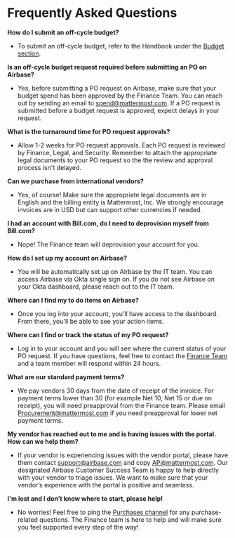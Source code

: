 # Frequently Asked Questions

**How do I submit an off-cycle budget?**

* To submit an off-cycle budget, refer to the Handbook under the [Budget section](https://handbook.mattermost.com/operations/finance/spending-company-money/budget).

**Is an off-cycle budget request required before submitting an PO on Airbase?**

* Yes, before submitting a PO request on Airbase, make sure that your budget spend has been approved by the Finance Team. You can reach out by sending an email to spend@mattermost.com. If a PO request is submitted before a budget request is approved, expect delays in your request.

**What is the turnaround time for PO request approvals?**

* Allow 1-2 weeks for PO request approvals. Each PO request is reviewed by Finance, Legal, and Security. Remember to attach the appropriate legal documents to your PO request so the the review and approval process isn't delayed.

**Can we purchase from international vendors?**

* Yes, of course! Make sure the appropriate legal documents are in English and the billing entity is Mattermost, Inc. We strongly encourage invoices are in USD but can support other currencies if needed. 

**I had an account with Bill.com, do I need to deprovision myself from Bill.com?**

* Nope! The Finance team will deprovision your account for you.

**How do I set up my account on Airbase?**

* You will be automatically set up on Airbase by the IT team. You can access Airbase via Okta single sign on. If you do not see Airbase on your Okta dashboard, please reach out to the IT team.

**Where can I find my to do items on Airbase?**

* Once you log into your account, you'll have access to the dashboard. From there, you'll be able to see your action items.

**Where can I find or track the status of my PO request?**

* Log in to your account and you will see where the current status of your PO request. If you have questions, feel free to contact the [Finance Team](https://community.mattermost.com/private-core/channels/purchases) and a team member will respond within 24 hours.

**What are our standard payment terms?**

* We pay vendors 30 days from the date of receipt of the invoice. For payment terms lower than 30 (for example Net 10, Net 15 or due on receipt), you will need preapproval from the Finance team. Please email Procurement@mattermost.com if you need preapproval for lower net payment terms.

**My vendor has reached out to me and is having issues with the portal. How can we help them?**

* If your vendor is experiencing issues with the vendor portal, please have them contact support@airbase.com and copy AP@mattermost.com. Our designated Airbase Customer Success Team is happy to help directly with your vendor to triage issues. We want to make sure that your vendor’s experience with the portal is positive and seamless.

**I'm lost and I don’t know where to start, please help!**

* No worries! Feel free to ping the [Purchases channel](https://community.mattermost.com/private-core/channels/purchases) for any purchase-related questions. The Finance team is here to help and will make sure you feel supported every step of the way!

